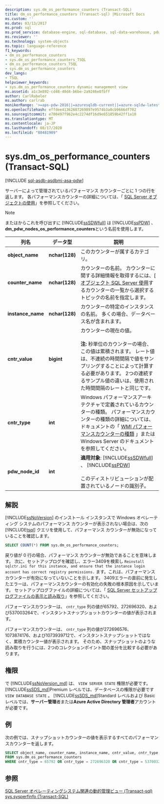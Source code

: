 ```yaml
---
description: sys.dm_os_performance_counters (Transact-SQL)
title: dm_os_performance_counters (Transact-sql) |Microsoft Docs
ms.custom: ''
ms.date: 03/13/2017
ms.prod: sql
ms.prod_service: database-engine, sql-database, sql-data-warehouse, pdw
ms.reviewer: ''
ms.technology: system-objects
ms.topic: language-reference
f1_keywords:
- dm_os_performance_counters
- sys.dm_os_performance_counters_TSQL
- dm_os_performance_counters_TSQL
- sys.dm_os_performance_counters
dev_langs:
- TSQL
helpviewer_keywords:
- sys.dm_os_performance_counters dynamic management view
ms.assetid: a1c3e892-cd48-40d4-b6be-2a9246e8fbff
author: CarlRabeler
ms.author: carlrab
monikerRange: '>=aps-pdw-2016||=azuresqldb-current||=azure-sqldw-latest||>=sql-server-2016||=sqlallproducts-allversions||>=sql-server-linux-2017||=azuresqldb-mi-current'
ms.openlocfilehash: effdee41362607269897e9574b3a0cb9666df702
ms.sourcegitcommit: e700497f962e4c2274df16d9e651059b42ff1a10
ms.translationtype: MT
ms.contentlocale: ja-JP
ms.lasthandoff: 08/17/2020
ms.locfileid: "88481909"
---
```

# <a name="sysdm_os_performance_counters-transact-sql"></a>sys.dm_os_performance_counters (Transact-SQL)
[!INCLUDE [sql-asdb-asdbmi-asa-pdw](../../includes/applies-to-version/sql-asdb-asdbmi-asa-pdw.md)]

  サーバーによって管理されているパフォーマンス カウンターごとに 1 つの行を返します。 各パフォーマンスカウンターの詳細については、「 [SQL Server オブジェクトの使用](../../relational-databases/performance-monitor/use-sql-server-objects.md)」を参照してください。  
  
> [!NOTE]  
>  またはからこれを呼び出すに [!INCLUDE[ssSDWfull](../../includes/sssdwfull-md.md)] は [!INCLUDE[ssPDW](../../includes/sspdw-md.md)] 、 **dm_pdw_nodes_os_performance_counters**という名前を使用します。  
  
|列名|データ型|説明|  
|-----------------|---------------|-----------------|  
|**object_name**|**nchar(128)**|このカウンターが属するカテゴリ。|  
|**counter_name**|**nchar(128)**|カウンターの名前。 カウンターに関する詳細情報を取得するには、[ [オブジェクト SQL Server 使用](../../relational-databases/performance-monitor/use-sql-server-objects.md)するカウンターの一覧から選択するトピックの名前を指定します。 |  
|**instance_name**|**nchar(128)**|カウンターの特定のインスタンスの名前。 多くの場合、データベース名が含まれます。|  
|**cntr_value**|**bigint**|カウンターの現在の値。<br /><br /> **注:** 秒単位のカウンターの場合、この値は累積されます。 レート値は、不連続の時間間隔で値をサンプリングすることによって計算する必要があります。 2つの連続するサンプル値の違いは、使用された時間間隔のレートと同じです。|  
|**cntr_type**|**int**|Windows パフォーマンスアーキテクチャで定義されているカウンターの種類。 パフォーマンスカウンターの種類の詳細については、ドキュメントの「 [WMI パフォーマンスカウンターの種類](https://docs.microsoft.com/windows/desktop/WmiSdk/wmi-performance-counter-types) 」または Windows Server のドキュメントを参照してください。|  
|**pdw_node_id**|**int**|**適用対象**: [!INCLUDE[ssSDWfull](../../includes/sssdwfull-md.md)] 、 [!INCLUDE[ssPDW](../../includes/sspdw-md.md)]<br /><br /> このディストリビューションが配置されているノードの識別子。|  
  
## <a name="remarks"></a>解説  
 [!INCLUDE[ssNoVersion](../../includes/ssnoversion-md.md)] のインストール インスタンスで Windows オペレーティング システムのパフォーマンス カウンターが表示されない場合は、次の [!INCLUDE[tsql](../../includes/tsql-md.md)] クエリを使用して、パフォーマンス カウンターが無効になっていることを確認します。  
  
```sql  
SELECT COUNT(*) FROM sys.dm_os_performance_counters;  
```  
  
戻り値が 0 行の場合、パフォーマンス カウンターが無効であることを意味します。 次に、セットアップログを確認し、エラー3409を検索し `Reinstall sqlctr.ini for this instance, and ensure that the instance login account has correct registry permissions.` ます。これは、パフォーマンスカウンターが有効になっていないことを示します。 3409エラーの直前に発生したエラーは、パフォーマンスカウンターの有効化の失敗の根本原因を示しています。 セットアップログファイルの詳細については、「 [SQL Server セットアップログファイルの表示と読み取り](../../database-engine/install-windows/view-and-read-sql-server-setup-log-files.md)」を参照してください。  

パフォーマンスカウンターは、 `cntr_type` 列の値が65792、272696320、および537003264で、インスタントスナップショットカウンターの値が表示されます。

パフォーマンスカウンターは、 `cntr_type` 列の値が272696576、1073874176、および1073939712で、インスタントスナップショットではなく、累積カウンター値が表示されます。 そのため、スナップショットのような読み取りを行うには、2つのコレクションポイント間の差分を比較する必要があります。

## <a name="permission"></a>権限

で [!INCLUDE[ssNoVersion_md](../../includes/ssnoversion-md.md)] は、 `VIEW SERVER STATE` 権限が必要です。   
[!INCLUDE[ssSDS_md](../../includes/sssds-md.md)]Premium レベルでは、データベースの権限が必要です `VIEW DATABASE STATE` 。 [!INCLUDE[ssSDS_md](../../includes/sssds-md.md)]Standard レベルおよび Basic レベルでは、**サーバー管理**者または**Azure Active Directory 管理者**アカウントが必要です。   
 
## <a name="examples"></a>例  
 次の例では、スナップショットカウンターの値を表示するすべてのパフォーマンスカウンターを返します。  
  
```sql  
SELECT object_name, counter_name, instance_name, cntr_value, cntr_type  
FROM sys.dm_os_performance_counters
WHERE cntr_type = 65792 OR cntr_type = 272696320 OR cntr_type = 537003264;  
```  
  
## <a name="see-also"></a>参照  
  [SQL Server オペレーティングシステム関連の動的管理ビュー &#40;Transact-sql&#41;](../../relational-databases/system-dynamic-management-views/sql-server-operating-system-related-dynamic-management-views-transact-sql.md)   
 [sys.sysperfinfo &#40;Transact-SQL&#41;](../../relational-databases/system-compatibility-views/sys-sysperfinfo-transact-sql.md)  
  
  


